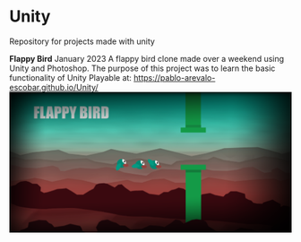 # Unity
Repository for projects made with unity

**Flappy Bird** January 2023
A flappy bird clone made over a weekend using Unity and Photoshop.
The purpose of this project was to learn the basic functionality of Unity
Playable at: https://pablo-arevalo-escobar.github.io/Unity/
![](Flappy-Bird/FlappyBirdTheme.png)



